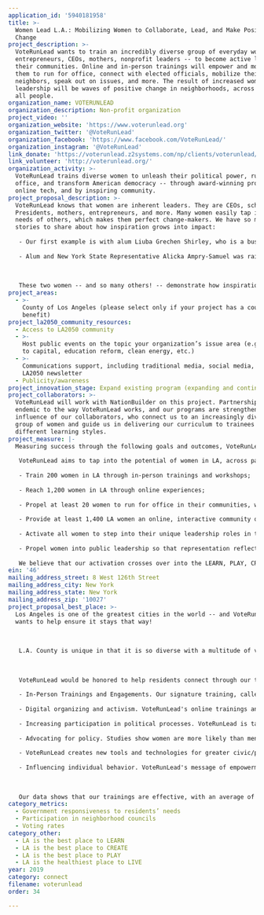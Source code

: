 ```yaml
---
application_id: '5940181958'
title: >-
  Women Lead L.A.: Mobilizing Women to Collaborate, Lead, and Make Positive
  Change
project_description: >-
  VoteRunLead wants to train an incredibly diverse group of everyday women --
  entrepreneurs, CEOs, mothers, nonprofit leaders -- to become active leaders in
  their communities. Online and in-person trainings will empower and motivate
  them to run for office, connect with elected officials, mobilize their
  neighbors, speak out on issues, and more. The result of increased women's
  leadership will be waves of positive change in neighborhoods, across L.A., for
  all people.
organization_name: VOTERUNLEAD
organization_description: Non-profit organization
project_video: ''
organization_website: 'https://www.voterunlead.org'
organization_twitter: '@VoteRunLead'
organization_facebook: 'https://www.facebook.com/VoteRunLead/'
organization_instagram: '@VoteRunLead'
link_donate: 'https://voterunlead.z2systems.com/np/clients/voterunlead/donation.jsp'
link_volunteer: 'http://voterunlead.org/'
organization_activity: >-
  VoteRunLead trains diverse women to unleash their political power, run for
  office, and transform American democracy -- through award-winning programs,
  online tech, and by inspiring community.
project_proposal_description: >-
  VoteRunLead knows that women are inherent leaders. They are CEOs, school board
  Presidents, mothers, entrepreneurs, and more. Many women easily tap in to the
  needs of others, which makes them perfect change-makers. We have so many
  stories to share about how inspiration grows into impact: 
   
   - Our first example is with alum Liuba Grechen Shirley, who is a businesswoman, nonprofit leader, mom, and 2018 candidate for the House of Representatives. VoteRunLead's "Run As You Are" message resonated with her and, realizing that the only way she could campaign was if she had regular child care for her two young children, Shirley appealed to the Federal Election Commission to clear funds for this use. With numerous letters of support from elected officials, Shirley became the first person ever to use campaign funds on child care. This is a game-changer for for any candidate with children, including men. 
   
   - Alum and New York State Representative Alicka Ampry-Samuel was raised in Brownsville, one of the most impoverished areas of Brooklyn, NY. Urged by VoteRunLead to be an authentic leader, she is now living a life of public leadership so that she can give back. Running on the slogan "Hope is Inside," Ampry-Samuel ran for office because "I love my community, I'm a product of my community, and my community deserves for me to run." In her first few months in office, she has co-sponsored eight bills to improve education, public housing, community development, and neighborhood safety. She is also the lead sponsor of the City Council resolution to expand and renew the speed camera program, which has an immediate impact and reduces speed at intersections in the neighborhood by as much as 63%.
   
   
   
   These two women -- and so many others! -- demonstrate how inspiration leads to impact. We know there's a multitude of women in L.A. waiting to show what amazing leaders they can be, and what positive impacts they can make on our city and county.
project_areas:
  - >-
    County of Los Angeles (please select only if your project has a countywide
    benefit)
project_la2050_community_resources:
  - Access to LA2050 community
  - >-
    Host public events on the topic your organization’s issue area (e.g. access
    to capital, education reform, clean energy, etc.) 
  - >-
    Communications support, including traditional media, social media, and
    LA2050 newsletter
  - Publicity/awareness
project_innovation_stage: Expand existing program (expanding and continuing ongoing successful projects)
project_collaborators: >-
  VoteRunLead will work with NationBuilder on this project. Partnerships are
  endemic to the way VoteRunLead works, and our programs are strengthened by the
  influence of our collaborators, who connect us to an increasingly diverse
  group of women and guide us in delivering our curriculum to trainees with
  different learning styles.
project_measure: |-
  Measuring success through the following goals and outcomes, VoteRunLead will:
   
   VoteRunLead aims to tap into the potential of women in LA, across party lines, who are motivated to and ready to lead. In one year, we aim to:
   
   - Train 200 women in LA through in-person trainings and workshops;
   
   - Reach 1,200 women in LA through online experiences;
   
   - Propel at least 20 women to run for office in their communities, whether through elections on the school board, city council, etc. and through appointed positions;
   
   - Provide at least 1,400 LA women an online, interactive community of support, encouragement, and continued education that will help them move forward on their leadership journey; 
   
   - Activate all women to step into their unique leadership roles in their communities, joining the ranks of motivated citizens who connect and improve their city and county; and
   
   - Propel women into public leadership so that representation reflects the actual population (currently, 51 percent of the U.S. is women; about 40 percent are women of color, but approximately 80 percent of government is led by men, and they are overwhelmingly white men).
   
   We believe that our activation crosses over into the LEARN, PLAY, CREATE, and LIVE areas as well. Through VoteRunLead trainings, women are encouraged to articulate what they value and explore how they can realize those values in their communities. Thus, even if an alumna doesn't run for office, she may take it upon herself to become an entrepreneur, engage with her child's school, and/or advocate for green spaces and healthy environments.
ein: '46'
mailing_address_street: 8 West 126th Street
mailing_address_city: New York
mailing_address_state: New York
mailing_address_zip: '10027'
project_proposal_best_place: >-
  Los Angeles is one of the greatest cities in the world -- and VoteRunLead
  wants to help ensure it stays that way! 
   
   
   
   L.A. County is unique in that it is so diverse with a multitude of voices -- yet many of these voices are not always heard in government. The region has a consistently low voter turnout and an L.A. city council that is 77% men. The city has never had a woman mayor. But half our city is comprised of incredible, talented women. Thus, L.A. is an ideal location to connect and engage through civic participation and women's leadership training. 
   
   
   
   VoteRunLead would be honored to help residents connect through our tried-and-true strategies:
   
   - In-Person Trainings and Engagements. Our signature training, called "Run As You Are," is a six-point curriculum covering key ways for women to develop, hone, and execute their public leadership skills. Quantitative and qualitative evaluations of our award-winning trainings show that women emerge with greater knowledge and confidence, committed to the path to lead.
   
   - Digital organizing and activism. VoteRunLead's online trainings and workshops provide an opportunity for leaders to learn from anywhere, on their own schedules. Plus, our social media network of nearly 21,000 individuals is active, engaged, and supportive.
   
   - Increasing participation in political processes. VoteRunLead is targeting women to run for office between now and 2020. We are also making a specific call to action to women who have historically been underrepresented: women of color, younger women, women with lower incomes. 
   
   - Advocating for policy. Studies show women are more likely than men to pass a bill and work in a bipartisan manner. Our alumnae pass pay equity bills, bring long-ignored issues to the fore, and advocate for vulnerable populations. Nonpartisan VoteRunLead welcomes women of all backgrounds and beliefs, speaking to all parties and Millennials who often claim no party affiliation.
   
   - VoteRunLead creates new tools and technologies for greater civic/political engagement. As mentioned above, VoteRunLead has an engaged online community and aims to expand online tools.
   
   - Influencing individual behavior. VoteRunLead's message of empowerment and collaboration impacts women not only on a systemic level, but also on an individual one, which opens new doors in their everyday lives.
   
   
   
   Our data shows that our trainings are effective, with an average of 65-70% of our candidates winning their elections, including 70% of *first-time* candidates (statistics show that usually, first- timers win 10% of the time). Nearly half of our winners are women of color. And, even if trainees don't run, they vote, manage campaigns, and organize in their communities. Through this work, VoteRunLead will deliver specifically on the LA2050 metric to increase participation in neighborhood councils, training and propelling women into office to create a more responsive governance that addresses residents' needs.
category_metrics:
  - Government responsiveness to residents’ needs
  - Participation in neighborhood councils
  - Voting rates
category_other:
  - LA is the best place to LEARN
  - LA is the best place to CREATE
  - LA is the best place to PLAY
  - LA is the healthiest place to LIVE
year: 2019
category: connect
filename: voterunlead
order: 34

---
```


